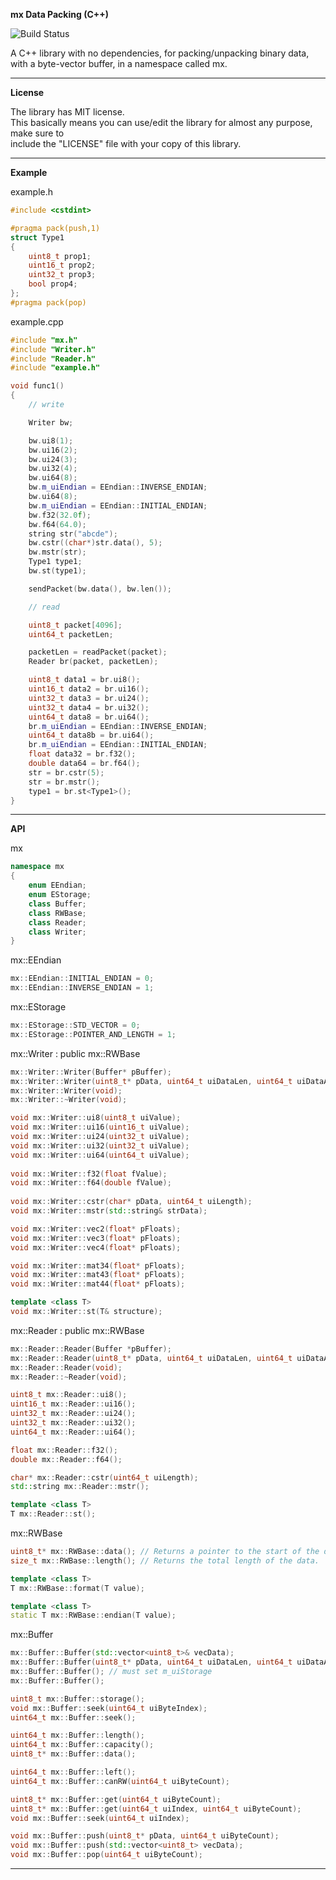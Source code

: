 **mx Data Packing (C++)**

![Build Status](https://github.com/github/docs/actions/workflows/MSBuild/badge.svg)

A C++ library with no dependencies, for packing/unpacking binary data, with a byte-vector buffer, in a namespace called mx.

-----

**License**

The library has MIT license.  
This basically means you can use/edit the library for almost any purpose, make sure to  
include the "LICENSE" file with your copy of this library.

-----

**Example**

example.h

```cpp
#include <cstdint>

#pragma pack(push,1)
struct Type1
{
    uint8_t prop1;
    uint16_t prop2;
    uint32_t prop3;
    bool prop4;
};
#pragma pack(pop)
```



example.cpp

```cpp
#include "mx.h"
#include "Writer.h"
#include "Reader.h"
#include "example.h"

void func1()
{
    // write

    Writer bw;

    bw.ui8(1);
    bw.ui16(2);
    bw.ui24(3);
    bw.ui32(4);
    bw.ui64(8);
    bw.m_uiEndian = EEndian::INVERSE_ENDIAN;
    bw.ui64(8);
    bw.m_uiEndian = EEndian::INITIAL_ENDIAN;
    bw.f32(32.0f);
    bw.f64(64.0);
    string str("abcde");
    bw.cstr((char*)str.data(), 5);
    bw.mstr(str);
    Type1 type1;
    bw.st(type1);

    sendPacket(bw.data(), bw.len());

    // read

    uint8_t packet[4096];
    uint64_t packetLen;

    packetLen = readPacket(packet);
    Reader br(packet, packetLen);

    uint8_t data1 = br.ui8();
    uint16_t data2 = br.ui16();
    uint32_t data3 = br.ui24();
    uint32_t data4 = br.ui32();
    uint64_t data8 = br.ui64();
    br.m_uiEndian = EEndian::INVERSE_ENDIAN;
    uint64_t data8b = br.ui64();
    br.m_uiEndian = EEndian::INITIAL_ENDIAN;
    float data32 = br.f32();
    double data64 = br.f64();
    str = br.cstr(5);
    str = br.mstr();
    type1 = br.st<Type1>();
}
```

-----

**API**

mx

```cpp
namespace mx
{
	enum EEndian;
	enum EStorage;
	class Buffer;
	class RWBase;
	class Reader;
	class Writer;
}
```

mx::EEndian

```cpp
mx::EEndian::INITIAL_ENDIAN = 0;
mx::EEndian::INVERSE_ENDIAN = 1;
```

mx::EStorage

```cpp
mx::EStorage::STD_VECTOR = 0;
mx::EStorage::POINTER_AND_LENGTH = 1;
```

mx::Writer : public mx::RWBase

```cpp
mx::Writer::Writer(Buffer* pBuffer);
mx::Writer::Writer(uint8_t* pData, uint64_t uiDataLen, uint64_t uiDataAllocLength = 0);
mx::Writer::Writer(void);
mx::Writer::~Writer(void);

void mx::Writer::ui8(uint8_t uiValue);
void mx::Writer::ui16(uint16_t uiValue);
void mx::Writer::ui24(uint32_t uiValue);
void mx::Writer::ui32(uint32_t uiValue);
void mx::Writer::ui64(uint64_t uiValue);
	
void mx::Writer::f32(float fValue);
void mx::Writer::f64(double fValue);
	
void mx::Writer::cstr(char* pData, uint64_t uiLength);
void mx::Writer::mstr(std::string& strData);

void mx::Writer::vec2(float* pFloats);
void mx::Writer::vec3(float* pFloats);
void mx::Writer::vec4(float* pFloats);

void mx::Writer::mat34(float* pFloats);
void mx::Writer::mat43(float* pFloats);
void mx::Writer::mat44(float* pFloats);

template <class T>
void mx::Writer::st(T& structure);
```

mx::Reader : public mx::RWBase

```cpp
mx::Reader::Reader(Buffer *pBuffer);
mx::Reader::Reader(uint8_t* pData, uint64_t uiDataLen, uint64_t uiDataAllocLength = 0);
mx::Reader::Reader(void);
mx::Reader::~Reader(void);

uint8_t mx::Reader::ui8();
uint16_t mx::Reader::ui16();
uint32_t mx::Reader::ui24();
uint32_t mx::Reader::ui32();
uint64_t mx::Reader::ui64();

float mx::Reader::f32();
double mx::Reader::f64();

char* mx::Reader::cstr(uint64_t uiLength);
std::string mx::Reader::mstr();

template <class T>
T mx::Reader::st();
```

mx::RWBase

```cpp
uint8_t* mx::RWBase::data(); // Returns a pointer to the start of the data.
size_t mx::RWBase::length(); // Returns the total length of the data.

template <class T>
T mx::RWBase::format(T value);

template <class T>
static T mx::RWBase::endian(T value);
```

mx::Buffer

```cpp
mx::Buffer::Buffer(std::vector<uint8_t>& vecData);
mx::Buffer::Buffer(uint8_t* pData, uint64_t uiDataLen, uint64_t uiDataAllocLength = 0); // readonly buffer
mx::Buffer::Buffer(); // must set m_uiStorage
mx::Buffer::Buffer();

uint8_t mx::Buffer::storage();
void mx::Buffer::seek(uint64_t uiByteIndex);
uint64_t mx::Buffer::seek();

uint64_t mx::Buffer::length();
uint64_t mx::Buffer::capacity();
uint8_t* mx::Buffer::data();

uint64_t mx::Buffer::left();
uint64_t mx::Buffer::canRW(uint64_t uiByteCount);

uint8_t* mx::Buffer::get(uint64_t uiByteCount);
uint8_t* mx::Buffer::get(uint64_t uiIndex, uint64_t uiByteCount);
void mx::Buffer::seek(uint64_t uiIndex);

void mx::Buffer::push(uint8_t* pData, uint64_t uiByteCount);
void mx::Buffer::push(std::vector<uint8_t> vecData);
void mx::Buffer::pop(uint64_t uiByteCount);
```

-----

